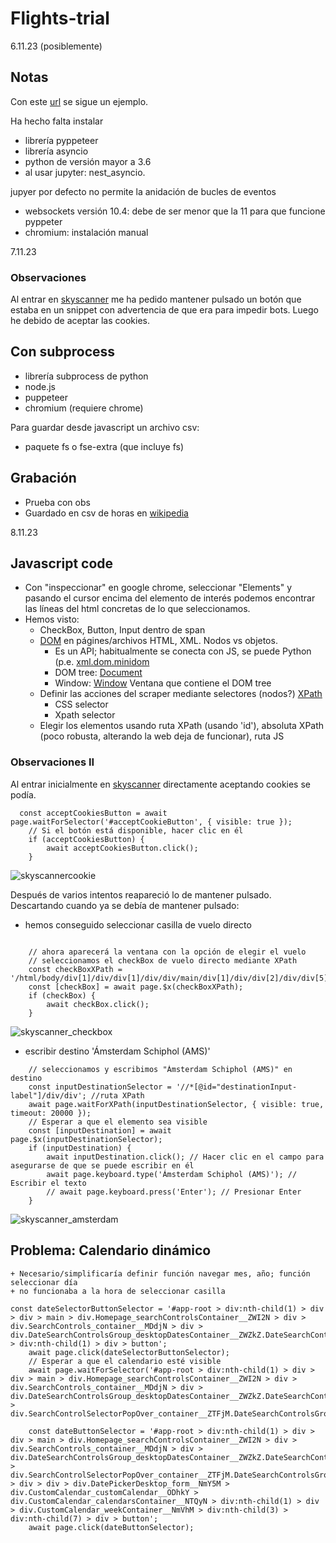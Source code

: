 # Flights-trial
6.11.23 (posiblemente)
## Notas

Con este [url](https://www.bannerbear.com/blog/pyppeteer-how-to-use-puppeteer-in-python-installation-guide-and-examples/#getting-started-with-pyppeteer) se sigue un ejemplo.

Ha hecho falta instalar 

+ librería pyppeteer
+ librería asyncio
+ python de versión mayor a 3.6
+ al usar jupyter: nest_asyncio.

jupyer por defecto no permite la anidación de bucles de eventos
+ websockets versión 10.4: debe de ser menor que la 11 para que funcione pyppeter
+ chromium: instalación manual

7.11.23
### Observaciones
Al entrar en [skyscanner](https://www.skyscanner.es/) me ha pedido mantener pulsado un botón que estaba en un snippet con advertencia de que era para impedir bots.
Luego he debido de aceptar las cookies. 

## Con subprocess

+ librería subprocess de python
+ node.js
+ puppeteer
+ chromium (requiere chrome)

Para guardar desde javascript un archivo csv:
+ paquete fs o fse-extra (que incluye fs)

## Grabación
+ Prueba con obs
+ Guardado en csv de horas en [wikipedia](https://es.wikipedia.org/wiki/Hora)

8.11.23
##  Javascript code
+ Con "inspeccionar" en google chrome, seleccionar "Elements" y pasando el cursor encima del elemento de interés podemos encontrar las líneas del html concretas de lo que seleccionamos.
+ Hemos visto:
    + CheckBox, Button, Input dentro de span
    + [DOM](https://developer.mozilla.org/en-US/docs/Web/API/Document_Object_Model/Introduction) en págines/archivos HTML, XML. Nodos vs objetos.
        + Es un API; habitualmente se conecta con JS, se puede Python (p.e. [xml.dom.minidom](https://docs.python.org/3/library/xml.dom.minidom.html)
        + DOM tree: [Document](https://developer.mozilla.org/en-US/docs/Web/API/Document)
        + Window: [Window](https://developer.mozilla.org/en-US/docs/Web/API/Window) Ventana que contiene el DOM tree
    + Definir las acciones del scraper mediante selectores (nodos?) [XPath](https://www.scrapingbee.com/blog/practical-xpath-for-web-scraping/)
        + CSS selector
        + Xpath selector
    + Elegir los elementos usando ruta XPath (usando 'id'), absoluta XPath (poco robusta, alterando la web deja de funcionar), ruta JS

### Observaciones II
Al entrar inicialmente en [skyscanner](https://www.skyscanner.es/) directamente aceptando cookies se podía.

```{JS}
  const acceptCookiesButton = await page.waitForSelector('#acceptCookieButton', { visible: true });
    // Si el botón está disponible, hacer clic en él
    if (acceptCookiesButton) {
        await acceptCookiesButton.click();
    }
```
![skyscannercookie](https://github.com/Jurbina0/Flights-trial/assets/147608303/1d38384c-0d35-4c60-8496-e908dc516fb4)

Después de varios intentos reapareció lo de mantener pulsado.
Descartando cuando ya se debía de mantener pulsado:

+ hemos conseguido seleccionar casilla de vuelo directo
```

    // ahora aparecerá la ventana con la opción de elegir el vuelo
    // seleccionamos el checkBox de vuelo directo mediante XPath
    const checkBoxXPath = '/html/body/div[1]/div/div[1]/div/div/main/div[1]/div/div[2]/div/div[5]/label/input';
    const [checkBox] = await page.$x(checkBoxXPath);
    if (checkBox) {
        await checkBox.click();
    }
```
![skyscanner_checkbox](https://github.com/Jurbina0/Flights-trial/assets/147608303/e7784b99-8997-4376-8678-e73a8228cd13)

+ escribir destino 'Ámsterdam Schiphol (AMS)'
```
    // seleccionamos y escribimos "Ámsterdam Schiphol (AMS)" en destino
    const inputDestinationSelector = '//*[@id="destinationInput-label"]/div/div'; //ruta XPath
    await page.waitForXPath(inputDestinationSelector, { visible: true, timeout: 20000 }); 
    // Esperar a que el elemento sea visible
    const [inputDestination] = await page.$x(inputDestinationSelector);
    if (inputDestination) {
        await inputDestination.click(); // Hacer clic en el campo para asegurarse de que se puede escribir en él
        await page.keyboard.type('Ámsterdam Schiphol (AMS)'); // Escribir el texto
        // await page.keyboard.press('Enter'); // Presionar Enter
    }
```
![skyscanner_amsterdam](https://github.com/Jurbina0/Flights-trial/assets/147608303/c1cc5c4e-599c-4b63-a1c0-c2a7c3280536)

## **Problema**: Calendario dinámico
    + Necesario/simplificaría definir función navegar mes, año; función seleccionar día
    + no funcionaba a la hora de seleccionar casilla

```
const dateSelectorButtonSelector = '#app-root > div:nth-child(1) > div > div > main > div.Homepage_searchControlsContainer__ZWI2N > div > div.SearchControls_container__MDdjN > div > div.DateSearchControlsGroup_desktopDatesContainer__ZWZkZ.DateSearchControlsGroup_flexibleDateContainer__ZjhhN > div:nth-child(1) > div > button';
    await page.click(dateSelectorButtonSelector);
    // Esperar a que el calendario esté visible
    await page.waitForSelector('#app-root > div:nth-child(1) > div > div > main > div.Homepage_searchControlsContainer__ZWI2N > div > div.SearchControls_container__MDdjN > div > div.DateSearchControlsGroup_desktopDatesContainer__ZWZkZ.DateSearchControlsGroup_flexibleDateContainer__ZjhhN > div.SearchControlSelectorPopOver_container__ZTFjM.DateSearchControlsGroup_newDatesSelectorPopover__Y2YyN.DateSearchControlsGroup_datesSelectorPopover__NGVhM');

    const dateButtonSelector = '#app-root > div:nth-child(1) > div > div > main > div.Homepage_searchControlsContainer__ZWI2N > div > div.SearchControls_container__MDdjN > div > div.DateSearchControlsGroup_desktopDatesContainer__ZWZkZ.DateSearchControlsGroup_flexibleDateContainer__ZjhhN > div.SearchControlSelectorPopOver_container__ZTFjM.DateSearchControlsGroup_newDatesSelectorPopover__Y2YyN.DateSearchControlsGroup_datesSelectorPopover__NGVhM > div > div > div.DatePickerDesktop_form__NmY5M > div.CustomCalendar_customCalendar__ODhkY > div.CustomCalendar_calendarsContainer__NTQyN > div:nth-child(1) > div > div.CustomCalendar_weekContainer__NmVhM > div:nth-child(3) > div:nth-child(7) > div > button';
    await page.click(dateButtonSelector);
```


